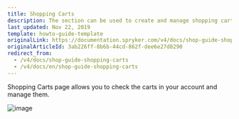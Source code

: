 ```yaml
---
title: Shopping Carts
description: The section can be used to create and manage shopping carts in the customer account.
last_updated: Nov 22, 2019
template: howto-guide-template
originalLink: https://documentation.spryker.com/v4/docs/shop-guide-shopping-carts
originalArticleId: 3ab226ff-8b6b-44cd-862f-dee6e27d8290
redirect_from:
  - /v4/docs/shop-guide-shopping-carts
  - /v4/docs/en/shop-guide-shopping-carts
---
```


Shopping Carts page allows you to check the carts in your account and manage them.

![image](https://spryker.s3.eu-central-1.amazonaws.com/docs/User+Guides/Shop+User+Guides/Shopping+Carts/shopping-carts-gif.gif)  
